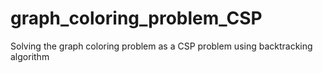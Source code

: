 # graph_coloring_problem_CSP
Solving the graph coloring problem as a CSP problem using backtracking algorithm
